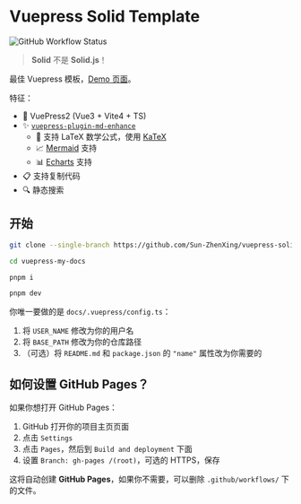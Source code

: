 # Vuepress Solid Template

![GitHub Workflow Status](https://img.shields.io/github/workflow/status/Sun-ZhenXing/vuepress-solid-template/Deploy%20Docs)

> **Solid** 不是 **Solid.js**！

最佳 Vuepress 模板，[Demo 页面](https://blog.alexsun.top/vuepress-solid-template/)。

特征：
- 🎉 VuePress2 (Vue3 + Vite4 + TS)
- ✨ [`vuepress-plugin-md-enhance`](https://vuepress-theme-hope.github.io/v2/md-enhance/)
    - 📖 支持 LaTeX 数学公式，使用 [KaTeX](https://katex.org/)
    - 📈 [Mermaid](https://mermaid-js.github.io/mermaid/#/) 支持
    - 📊 [Echarts](https://echarts.apache.org/) 支持
- 📋 支持复制代码
- 🔍 静态搜索

## 开始

```bash
git clone --single-branch https://github.com/Sun-ZhenXing/vuepress-solid-template.git vuepress-my-docs --depth=1

cd vuepress-my-docs

pnpm i

pnpm dev
```

你唯一要做的是 `docs/.vuepress/config.ts`：
1. 将 `USER_NAME` 修改为你的用户名
2. 将 `BASE_PATH` 修改为你的仓库路径
3. （可选）将 `README.md` 和 `package.json` 的 `"name"` 属性改为你需要的

## 如何设置 GitHub Pages？

如果你想打开 GitHub Pages：
1. GitHub 打开你的项目主页页面
2. 点击 `Settings`
3. 点击 `Pages`，然后到 `Build and deployment` 下面
4. 设置 `Branch: gh-pages /(root)`，可选的 HTTPS，保存

这将自动创建 **GitHub Pages**，如果你不需要，可以删除 `.github/workflows/` 下的文件。
